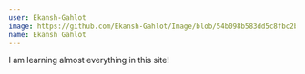 ```yaml
---
user: Ekansh-Gahlot
image: https://github.com/Ekansh-Gahlot/Image/blob/54b098b583dd5c8fbc2ba23000a69f053445467a/Screenshot%202021-04-16%20at%202.50.26%20PM.png
name: Ekansh Gahlot
---
```

I am learning almost everything in this site!

